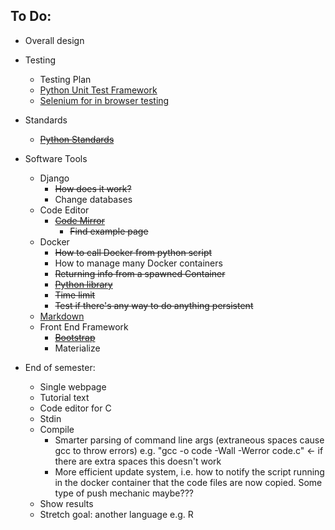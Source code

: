 To Do:
------
+ Overall design
+ Testing
  + Testing Plan
  + [Python Unit Test Framework](https://docs.python.org/3/library/unittest.html)
  + [Selenium for in browser testing](https://www.seleniumhq.org/)
+ Standards
  + ~~[Python Standards](https://www.python.org/dev/peps/pep-0008/)~~
+ Software Tools
  + Django
    + ~~How does it work?~~
    + Change databases
  + Code Editor
    + ~~[Code Mirror](https://codemirror.net/)~~
      + ~~Find example page~~
  + Docker
    + ~~How to call Docker from python script~~
    + How to manage many Docker containers
    + ~~Returning info from a spawned Container~~
    + ~~[Python library](https://github.com/docker/docker-py)~~
    + ~~Time limit~~
    + ~~Test if there's any way to do anything persistent~~
  + [Markdown](https://github.com/adam-p/markdown-here/wiki/Markdown-Cheatsheet#links)
  + Front End Framework
    + ~~[Bootstrap](https://getbootstrap.com/)~~
    + Materialize

+ End of semester:
  + Single webpage
  + Tutorial text
  + Code editor for C
  + Stdin
  + Compile
    + Smarter parsing of command line args (extraneous spaces cause gcc to throw errors)
      e.g. "gcc -o code  -Wall    -Werror code.c" <- if there are extra spaces this doesn't work
    + More efficient update system, i.e. how to notify the script running in the docker
      container that the code files are now copied. Some type of push mechanic maybe??? 
  + Show results
  + Stretch goal: another language e.g. R
